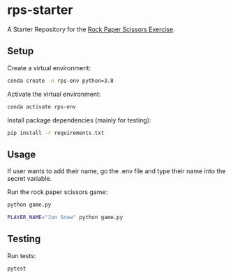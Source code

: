 # rps-starter

A Starter Repository for the [Rock Paper Scissors Exercise](https://github.com/prof-rossetti/intro-to-python/blob/main/exercises/rock-paper-scissors/README.md).

## Setup

Create a virtual environment:

```sh
conda create -n rps-env python=3.8
```

Activate the virtual environment:

```sh
conda activate rps-env
```

Install package dependencies (mainly for testing):

```sh
pip install -r requirements.txt
```

## Usage

If user wants to add their name, go the .env file and type their name into the secret variable. 

Run the rock paper scissors game:

```sh
python game.py

PLAYER_NAME="Jon Snow" python game.py
```

## Testing

Run tests:

```sh
pytest
```
